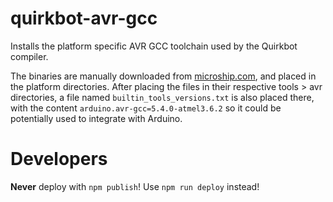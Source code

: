 # quirkbot-avr-gcc
Installs the platform specific AVR GCC toolchain used by the Quirkbot compiler.

The binaries are manually downloaded from [microship.com](https://www.microchip.com/mplab/avr-support/avr-and-arm-toolchains-c-compilers), and placed in the platform directories. After placing
the files in their respective tools > avr directories, a file named `builtin_tools_versions.txt`
is also placed there, with the content `arduino.avr-gcc=5.4.0-atmel3.6.2` so it
could be potentially used to integrate with Arduino.

# Developers

**Never** deploy with `npm publish`! Use `npm run deploy` instead!
